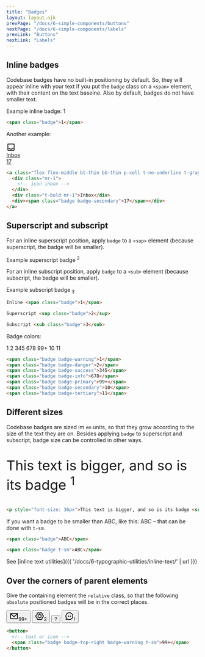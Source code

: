 ```yaml
---
title: "Badges"
layout: layout.njk
prevPage: "/docs/6-simple-components/buttons"
nextPage: "/docs/6-simple-components/labels"
prevLink: "Buttons"
nextLink: "Labels"
---
```


## Inline badges

Codebase badges have no built-in positioning by default. So, they will appear inline with your text if you put the `badge` class on a `<span>` element, with their content on the text baseine. Also by default, badges do not have smaller text.

Example inline badge: <span class="badge">1</span>

```html
<span class="badge">1</span>
```
Another example:

<div class="my-6">
<a class="flex flex-middle bt-thin bb-thin p-cell t-no-underline t-gray-700 hover:t-gray-900 hover:bg-gray-100" href="#/">
<div class="mr-1">
<svg xmlns="http://www.w3.org/2000/svg" width="24" height="24" fill="currentColor" viewBox="0 0 256 256"><rect width="256" height="256" fill="none"></rect><rect x="40" y="40" width="176" height="176" rx="8" fill="none" stroke="currentColor" stroke-linecap="round" stroke-linejoin="round" stroke-width="20"></rect><path d="M40,156H76.7a7.9,7.9,0,0,1,5.6,2.3l19.4,19.4a7.9,7.9,0,0,0,5.6,2.3h41.4a7.9,7.9,0,0,0,5.6-2.3l19.4-19.4a7.9,7.9,0,0,1,5.6-2.3H216" fill="none" stroke="currentColor" stroke-linecap="round" stroke-linejoin="round" stroke-width="20"></path></svg></div>
<div class="t-bold mr-1">Inbox</div>
<div><span class="badge badge-secondary">17</span></div>
</a>
</div>

```html
<a class="flex flex-middle bt-thin bb-thin p-cell t-no-underline t-gray-700 hover:t-gray-900 hover:bg-gray-100" href="">
  <div class="mr-1">
    <!-- icon inbox -->
  </div>
  <div class="t-bold mr-1">Inbox</div>
  <div><span class="badge badge-secondary">17</span></div>
</a>
```

## Superscript and subscript

For an inline superscript position, apply `badge` to a `<sup>` element (because superscript, the badge will be smaller).

Example superscript badge <sup class="badge">2</sup>

For an inline subscript position, apply `badge` to a `<sub>` element (because subscript, the badge will be smaller).

Example subscript badge <sub class="badge">3</sub>

```html
Inline <span class="badge">1</span>

Superscript <sup class="badge">2</sup>

Subscript <sub class="badge">3</sub>
```

Badge colors:

<span class="badge badge-warning">1</span> <span class="badge badge-danger">2</span> <span class="badge badge-success">345</span> <span class="badge badge-info">678</span> <span class="badge badge-primary">99+</span> <span class="badge badge-secondary">10</span> <span class="badge badge-tertiary">11</span>


```html
<span class="badge badge-warning">1</span>
<span class="badge badge-danger">2</span>
<span class="badge badge-success">345</span>
<span class="badge badge-info">678</span>
<span class="badge badge-primary">99+</span>
<span class="badge badge-secondary">10</span>
<span class="badge badge-tertiary">11</span>
```

## Different sizes

Codebase badges are sized im `em` units, so that they grow according to the size of the text they are on. Besides applying `badge` to superscript and subscript, badge size can be controlled in other ways.

<p style="font-size: 36px">This text is bigger, and so is its badge <sup class="badge">1</sup></p>

```html
<p style="font-size: 36px">This text is bigger, and so is its badge <sup class="badge">1</sup></p>
```

If you want a badge to be smaller than <span class="badge">ABC</span>, like this: <span class="badge t-sm">ABC</span> – that can be done with `t-sm`.

```html
<span class="badge">ABC</span>

<span class="badge t-sm">ABC</span>
```

See [inline text utilities]({{ '/docs/6-typographic-utilities/inline-text/' | url }})

## Over the corners of parent elements

Give the containing element the `relative` class, so that the following `absolute` positioned badges will be in the correct places.

<div class="container-sm my-6">
<div class="flex flex-middle">
<button class="btn btn-primary btn-icon relative mr-3"><svg xmlns="http://www.w3.org/2000/svg" width="24" height="24" fill="currentColor" viewBox="0 0 256 256"><rect width="256" height="256" fill="none"></rect><path d="M32,56H224a0,0,0,0,1,0,0V192a8,8,0,0,1-8,8H40a8,8,0,0,1-8-8V56A0,0,0,0,1,32,56Z" fill="none" stroke="currentColor" stroke-linecap="round" stroke-linejoin="round" stroke-width="20"></path><polyline points="224 56 128 144 32 56" fill="none" stroke="currentColor" stroke-linecap="round" stroke-linejoin="round" stroke-width="20"></polyline></svg><span class="badge badge-top-right badge-warning t-sm">99+</span></button>
<button class="btn-icon relative mr-3"><svg xmlns="http://www.w3.org/2000/svg" width="24" height="24" fill="currentColor" viewBox="0 0 256 256"><rect width="256" height="256" fill="none"></rect><circle cx="128" cy="128" r="44" fill="none" stroke="currentColor" stroke-linecap="round" stroke-linejoin="round" stroke-width="20"></circle><path d="M197.4,80.7a73.6,73.6,0,0,1,6.3,10.9L229.6,106a102,102,0,0,1,.1,44l-26,14.4a73.6,73.6,0,0,1-6.3,10.9l.5,29.7a104,104,0,0,1-38.1,22.1l-25.5-15.3a88.3,88.3,0,0,1-12.6,0L96.3,227a102.6,102.6,0,0,1-38.2-22l.5-29.6a80.1,80.1,0,0,1-6.3-11L26.4,150a102,102,0,0,1-.1-44l26-14.4a73.6,73.6,0,0,1,6.3-10.9L58.1,51A104,104,0,0,1,96.2,28.9l25.5,15.3a88.3,88.3,0,0,1,12.6,0L159.7,29a102.6,102.6,0,0,1,38.2,22Z" fill="none" stroke="currentColor" stroke-linecap="round" stroke-linejoin="round" stroke-width="20"></path></svg><span class="badge badge-bottom-right badge-primary">2</span></button>
<button class="btn-icon relative b-dashed mr-3"><span class="badge badge-top-left">?</span></button>
<button class="btn btn-secondary btn-icon relative"><svg xmlns="http://www.w3.org/2000/svg" width="24" height="24" fill="currentColor" viewBox="0 0 256 256"><rect width="256" height="256" fill="none"></rect><path d="M45.4,177A95.9,95.9,0,1,1,79,210.6h0L45.8,220a7.9,7.9,0,0,1-9.8-9.8L45.4,177Z" fill="none" stroke="currentColor" stroke-linecap="round" stroke-linejoin="round" stroke-width="20"></path><circle cx="100" cy="128" r="16"></circle><circle cx="156" cy="128" r="16"></circle></svg><span class="badge badge-bottom-left badge-danger t-sm">!</span></button>
</div>
</div>

```html
<button>
  <!-- text or icon -->
  <span class="badge badge-top-right badge-warning t-sm">99+</span>
</button>
```